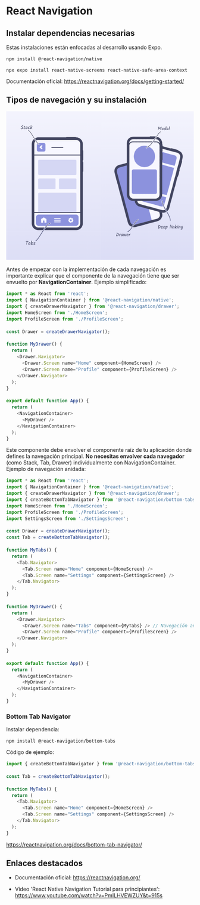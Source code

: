 # React Navigation
## Instalar dependencias necesarias
Estas instalaciones están enfocadas al desarrollo usando Expo.
```shell
npm install @react-navigation/native
```
```shell
npx expo install react-native-screens react-native-safe-area-context
```

Documentación oficial: https://reactnavigation.org/docs/getting-started/

## Tipos de navegación y su instalación
![kind of navigation](../../img/react-navigation.png)

Antes de empezar con la implementación de cada navegación es importante explicar que el componente de la navegación tiene que ser envuelto por **NavigationContainer**. Ejemplo simplificado:
```JavaScript
import * as React from 'react';
import { NavigationContainer } from '@react-navigation/native';
import { createDrawerNavigator } from '@react-navigation/drawer';
import HomeScreen from './HomeScreen';
import ProfileScreen from './ProfileScreen';

const Drawer = createDrawerNavigator();

function MyDrawer() {
  return (
    <Drawer.Navigator>
      <Drawer.Screen name="Home" component={HomeScreen} />
      <Drawer.Screen name="Profile" component={ProfileScreen} />
    </Drawer.Navigator>
  );
}

export default function App() {
  return (
    <NavigationContainer>
      <MyDrawer />
    </NavigationContainer>
  );
}
```

Este componente debe envolver el componente raíz de tu aplicación donde defines la navegación principal. **No necesitas envolver cada navegador** (como Stack, Tab, Drawer) individualmente con NavigationContainer.
Ejemplo de navegación anidada:
```JavaScript
import * as React from 'react';
import { NavigationContainer } from '@react-navigation/native';
import { createDrawerNavigator } from '@react-navigation/drawer';
import { createBottomTabNavigator } from '@react-navigation/bottom-tabs';
import HomeScreen from './HomeScreen';
import ProfileScreen from './ProfileScreen';
import SettingsScreen from './SettingsScreen';

const Drawer = createDrawerNavigator();
const Tab = createBottomTabNavigator();

function MyTabs() {
  return (
    <Tab.Navigator>
      <Tab.Screen name="Home" component={HomeScreen} />
      <Tab.Screen name="Settings" component={SettingsScreen} />
    </Tab.Navigator>
  );
}

function MyDrawer() {
  return (
    <Drawer.Navigator>
      <Drawer.Screen name="Tabs" component={MyTabs} /> // Navegación anidada
      <Drawer.Screen name="Profile" component={ProfileScreen} />
    </Drawer.Navigator>
  );
}

export default function App() {
  return (
    <NavigationContainer>
      <MyDrawer />
    </NavigationContainer>
  );
}
```

### Bottom Tab Navigator
Instalar dependencia:
```shell
npm install @react-navigation/bottom-tabs
```

Código de ejemplo:
```JavaScript
import { createBottomTabNavigator } from '@react-navigation/bottom-tabs';

const Tab = createBottomTabNavigator();

function MyTabs() {
  return (
    <Tab.Navigator>
      <Tab.Screen name="Home" component={HomeScreen} />
      <Tab.Screen name="Settings" component={SettingsScreen} />
    </Tab.Navigator>
  );
}
```

https://reactnavigation.org/docs/bottom-tab-navigator/











## Enlaces destacados
* Documentación oficial:
https://reactnavigation.org/

* Video 'React Native Navigation Tutorial para principiantes':
https://www.youtube.com/watch?v=PmILHVEWZUY&t=915s